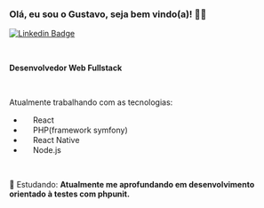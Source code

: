 ### Olá, eu sou o Gustavo, seja bem vindo(a)! 🖖🏾

[![Linkedin Badge](https://img.shields.io/badge/-LinkedIn-blue?style=flat-square&logo=Linkedin&logoColor=white&link=https://www.linkedin.com/in/gustavo-amaro-9b3625124)](https://www.linkedin.com/in/gustavo-amaro-9b3625124/)

<br />

<p style="font-weight: bold">Desenvolvedor Web Fullstack</p>
<br />
<p>Atualmente trabalhando com as tecnologias: </p>
<ul>
    <li>
        <img src="https://d33wubrfki0l68.cloudfront.net/554c3b0e09cf167f0281fda839a5433f2040b349/ecfc9/img/header_logo.svg" width="15px" /> 
        React
    </li>
    <li>
        <img src="https://res.cloudinary.com/practicaldev/image/fetch/s--dy12VEVS--/c_limit,f_auto,fl_progressive,q_80,w_375/https://dev-to-uploads.s3.amazonaws.com/uploads/badge/badge_image/21/php-elephant.png" width="15px" />
        PHP(framework symfony)
    </li>
    <li>
        <img src="https://d33wubrfki0l68.cloudfront.net/554c3b0e09cf167f0281fda839a5433f2040b349/ecfc9/img/header_logo.svg" width="15px">
        React Native
    </li>
    <li>
        <img src="https://nodejs.org/static/images/logo.svg" width="15px">
        Node.js
    </li>
</ul>
<br />
<p>
    🌱 Estudando: <strong>Atualmente me aprofundando em desenvolvimento orientado à testes com phpunit.</strong>
</p>